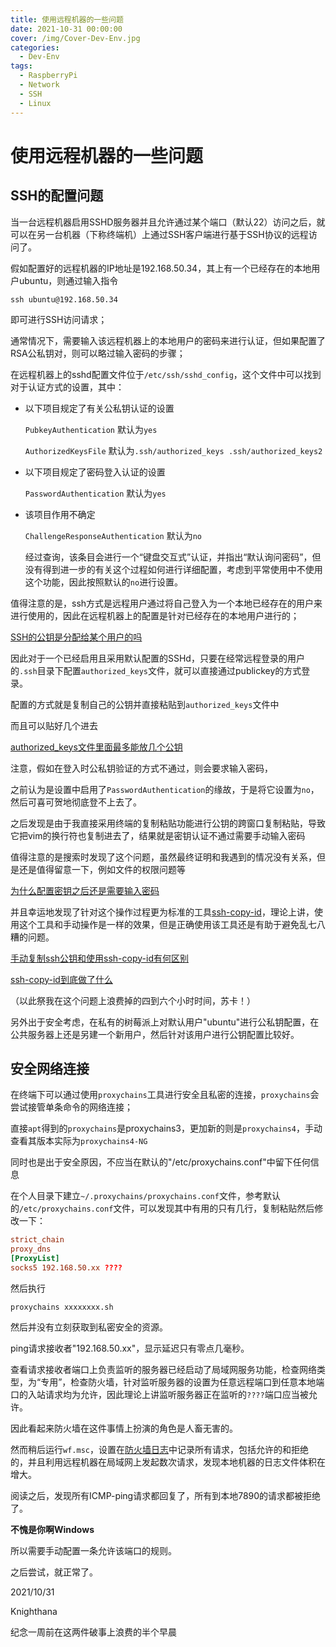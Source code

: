 ```yaml
---
title: 使用远程机器的一些问题
date: 2021-10-31 00:00:00
cover: /img/Cover-Dev-Env.jpg
categories:
  - Dev-Env
tags:
  - RaspberryPi
  - Network
  - SSH
  - Linux
---
```


# 使用远程机器的一些问题

## SSH的配置问题

  当一台远程机器启用SSHD服务器并且允许通过某个端口（默认22）访问之后，就可以在另一台机器（下称终端机）上通过SSH客户端进行基于SSH协议的远程访问了。

  假如配置好的远程机器的IP地址是192.168.50.34，其上有一个已经存在的本地用户ubuntu，则通过输入指令

  `ssh ubuntu@192.168.50.34`

  即可进行SSH访问请求；

  通常情况下，需要输入该远程机器上的本地用户的密码来进行认证，但如果配置了RSA公私钥对，则可以略过输入密码的步骤；

  在远程机器上的sshd配置文件位于`/etc/ssh/sshd_config`，这个文件中可以找到对于认证方式的设置，其中：

- 以下项目规定了有关公私钥认证的设置

  `PubkeyAuthentication` 默认为`yes`

  `AuthorizedKeysFile` 默认为`.ssh/authorized_keys .ssh/authorized_keys2`

- 以下项目规定了密码登入认证的设置

  `PasswordAuthentication` 默认为`yes`

- 该项目作用不确定

  `ChallengeResponseAuthentication` 默认为`no`

  经过查询，该条目会进行一个“键盘交互式”认证，并指出“默认询问密码”，但没有得到进一步的有关这个过程如何进行详细配置，考虑到平常使用中不使用这个功能，因此按照默认的`no`进行设置。

值得注意的是，ssh方式是远程用户通过将自己登入为一个本地已经存在的用户来进行使用的，因此在远程机器上的配置是针对已经存在的本地用户进行的；

  [SSH的公钥是分配给某个用户的吗](https://unix.stackexchange.com/questions/315615/is-ssh-public-key-associated-with-a-user)

因此对于一个已经启用且采用默认配置的SSHd，只要在经常远程登录的用户的`.ssh`目录下配置`authorized_keys`文件，就可以直接通过publickey的方式登录。

配置的方式就是复制自己的公钥并直接粘贴到`authorized_keys`文件中

而且可以贴好几个进去

  [authorized_keys文件里面最多能放几个公钥](https://serverfault.com/questions/486598/which-is-the-maximum-number-of-keys-in-authorized-keys-file)

注意，假如在登入时公私钥验证的方式不通过，则会要求输入密码，

之前认为是设置中启用了`PasswordAuthentication`的缘故，于是将它设置为`no`，然后可喜可贺地彻底登不上去了。

之后发现是由于我直接采用终端的复制粘贴功能进行公钥的跨窗口复制粘贴，导致它把vim的换行符也复制进去了，结果就是密钥认证不通过需要手动输入密码

  值得注意的是搜索时发现了这个问题，虽然最终证明和我遇到的情况没有关系，但是还是值得留意一下，例如文件的权限问题等

  [为什么配置密钥之后还是需要输入密码](https://unix.stackexchange.com/questions/36540/why-am-i-still-getting-a-password-prompt-with-ssh-with-public-key-authentication)

并且幸运地发现了针对这个操作过程更为标准的工具[ssh-copy-id](https://www.ssh.com/academy/ssh/copy-id)，理论上讲，使用这个工具和手动操作是一样的效果，但是正确使用该工具还是有助于避免乱七八糟的问题。

  [手动复制ssh公钥和使用ssh-copy-id有何区别](https://unix.stackexchange.com/questions/419317/ssh-copy-id-versus-manual-copy-id-rsa-pub)

  [ssh-copy-id到底做了什么](https://stackoverflow.com/questions/22700818/what-exactly-does-ssh-copy-id-do)

（以此祭我在这个问题上浪费掉的四到六个小时时间，苏卡！）

另外出于安全考虑，在私有的树莓派上对默认用户"ubuntu"进行公私钥配置，在公共服务器上还是另建一个新用户，然后针对该用户进行公钥配置比较好。

## 安全网络连接

在终端下可以通过使用`proxychains`工具进行安全且私密的连接，`proxychains`会尝试接管单条命令的网络连接；

直接`apt`得到的`proxychains`是proxychains3，更加新的则是`proxychains4`，手动查看其版本实际为`proxychains4-NG`

同时也是出于安全原因，不应当在默认的"/etc/proxychains.conf"中留下任何信息

在个人目录下建立`~/.proxychains/proxychains.conf`文件，参考默认的`/etc/proxychains.conf`文件，可以发现其中有用的只有几行，复制粘贴然后修改一下：
```conf
strict_chain
proxy_dns
[ProxyList]
socks5 192.168.50.xx ????
```

然后执行
```
proxychains xxxxxxxx.sh
```

然后并没有立刻获取到私密安全的资源。

ping请求接收者"192.168.50.xx"，显示延迟只有零点几毫秒。

查看请求接收者端口上负责监听的服务器已经启动了局域网服务功能，检查网络类型，为“专用”，检查防火墙，针对监听服务器的设置为任意远程端口到任意本地端口的入站请求均为允许，因此理论上讲监听服务器正在监听的`????`端口应当被允许。

因此看起来防火墙在这件事情上扮演的角色是人畜无害的。

然而稍后运行`wf.msc`，设置在[防火墙日志](%WINDIR%\System32\LogFiles\Firewall\pfirewall.log)中记录所有请求，包括允许的和拒绝的，并且利用远程机器在局域网上发起数次请求，发现本地机器的日志文件体积在增大。

阅读之后，发现所有ICMP-ping请求都回复了，所有到本地7890的请求都被拒绝了。

**不愧是你啊Windows**

所以需要手动配置一条允许该端口的规则。

之后尝试，就正常了。

2021/10/31

Knighthana

纪念一周前在这两件破事上浪费的半个早晨
 